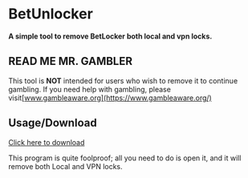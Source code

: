 
# BetUnlocker

**A simple tool to remove BetLocker both local and vpn locks.**




## READ ME MR. GAMBLER

This tool is **NOT** intended for users who wish to remove it to continue gambling. If you need help with gambling, please visit[www.gambleaware.org](https://www.gambleaware.org/) 


## Usage/Download

[Click here to download](https://github.com/ixmr/BetUnlocker/releases/download/build/Betunlocker.exe)

This program is quite foolproof; all you need to do is open it, and it will remove both Local and VPN locks.
